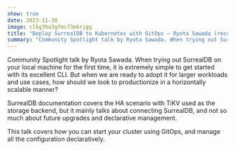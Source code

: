 ```yaml
---
show: true
date: 2023-11-30
image: clkg3ha3gfms73e6rjgg
title: "Deploy SurrealDB to Kubernetes with GitOps – Ryota Sawada (recorded live at SurrealDB Social)"
summary: "Community Spotlight talk by Ryota Sawada. When trying out SurrealDB on your local machine for the first time, it is extremely simple to get started with its excellent CLI."
---
```


Community Spotlight talk by Ryota Sawada. When trying out SurrealDB on your local machine for the first time, it is extremely simple to get started with its excellent CLI. But when we are ready to adopt it for larger workloads and use cases, how should we look to productionize in a horizontally scalable manner?

SurrealDB documentation covers the HA scenario with TiKV used as the storage backend, but it mainly talks about connecting SurrealDB, and not so much about future upgrades and declarative management. 

This talk covers how you can start your cluster using GitOps, and manage all the configuration declaratively.